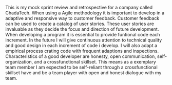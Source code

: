 This is my mock sprint review and retrospective for a company called ChadaTech.
When using a Agile methodology it is important to develop in a adaptive and responsive way to customer feedback.
Customer feedback can be used to create a catalog of user stories.
These user stories are invaluable as they decide the focus and direction of future development.
When developing a program it is essential to provide funtional code each increment.
In the future I will give continuous attention to technical quality and good design in each increment of code i develop.
I will also adapt a empirical process crating code with frequent adaptions and inspections.
Characteristics of a good developer are honesty, open communication, self-organization, and a crossfunctional skillset.
This means as a exemplary team member I am expected to be self-reliant through a crossfunctional skillset 
have and be a team player with open and honest dialogue with my team.
